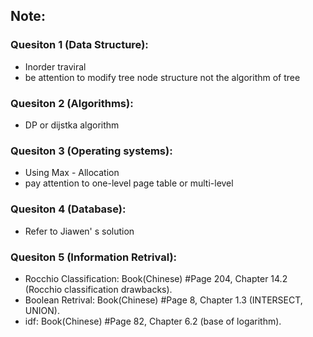## Note:
### Quesiton 1 (Data Structure):
- Inorder traviral
- be attention to modify tree node structure not the algorithm of tree

### Quesiton 2 (Algorithms):
- DP or dijstka algorithm

### Quesiton 3 (Operating systems):
- Using Max - Allocation
- pay attention to one-level page table or multi-level

### Quesiton 4 (Database):
- Refer to Jiawen' s solution

### Quesiton 5 (Information Retrival):
- Rocchio Classification: Book(Chinese) \#Page 204, Chapter 14.2 (Rocchio classification drawbacks).
- Boolean Retrival: Book(Chinese) \#Page 8, Chapter 1.3 (INTERSECT, UNION).
- idf: Book(Chinese) \#Page 82, Chapter 6.2 (base of logarithm).

